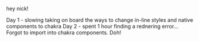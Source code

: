 hey nick! 

Day 1 - slowing taking on board the ways to change in-line styles and native components to chakra
Day 2 - spent 1 hour finding a rednering error... Forgot to import <Text /> into chakra components. Doh!
